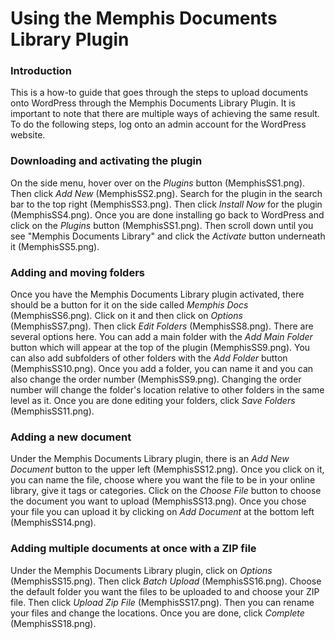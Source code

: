 # Using the Memphis Documents Library Plugin

### Introduction
This is a how-to guide that goes through the steps to upload documents onto WordPress through the Memphis Documents Library Plugin. It is important to note that there are multiple ways of achieving the same result. To do the following steps, log onto an admin account for the WordPress website.

### Downloading and activating the plugin
On the side menu, hover over on the *Plugins* button (MemphisSS1.png). Then click *Add New* (MemphisSS2.png). Search for the plugin in the search bar to the top right (MemphisSS3.png). Then click *Install Now* for the plugin (MemphisSS4.png). Once you are done installing go back to WordPress and click on the *Plugins* button (MemphisSS1.png). Then scroll down until you see "Memphis Documents Library" and click the *Activate* button underneath it (MemphisSS5.png).

### Adding and moving folders
Once you have the Memphis Documents Library plugin activated, there should be a button for it on the side called *Memphis Docs* (MemphisSS6.png). Click on it and then click on *Options* (MemphisSS7.png). Then click *Edit Folders* (MemphisSS8.png). There are several options here. You can add a main folder with the *Add Main Folder* button which will appear at the top of the plugin (MemphisSS9.png). You can also add subfolders of other folders with the *Add Folder* button (MemphisSS10.png). Once you add a folder, you can name it and you can also change the order number (MemphisSS9.png). Changing the order number will change the folder's location relative to other folders in the same level as it. Once you are done editing your folders, click *Save Folders* (MemphisSS11.png).

### Adding a new document
Under the Memphis Documents Library plugin, there is an *Add New Document* button to the upper left (MemphisSS12.png). Once you click on it, you can name the file, choose where you want the file to be in your online library, give it tags or categories. Click on the *Choose File* button to choose the document you want to upload (MemphisSS13.png). Once you chose your file you can upload it by clicking on *Add Document* at the bottom left (MemphisSS14.png).

### Adding multiple documents at once with a ZIP file
Under the Memphis Documents Library plugin, click on *Options* (MemphisSS15.png). Then click *Batch Upload* (MemphisSS16.png). Choose the default folder you want the files to be uploaded to and choose your ZIP file. Then click *Upload Zip File* (MemphisSS17.png). Then you can rename your files and change the locations. Once you are done, click *Complete* (MemphisSS18.png).